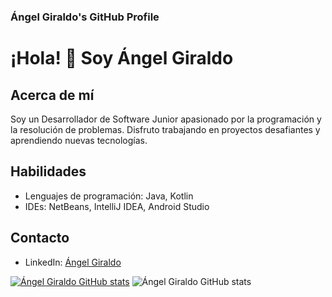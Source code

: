 ### Ángel Giraldo's GitHub Profile ###
# ¡Hola! 👋 Soy Ángel Giraldo

## Acerca de mí
Soy un Desarrollador de Software Junior apasionado por la programación y la resolución de problemas. Disfruto trabajando en proyectos desafiantes y aprendiendo nuevas tecnologías.

## Habilidades
- Lenguajes de programación: Java, Kotlin
- IDEs: NetBeans, IntelliJ IDEA, Android Studio

## Contacto
- LinkedIn: [Ángel Giraldo](https://www.linkedin.com/in/%C3%A1ngel-giraldo-programador/)

[![Ángel Giraldo GitHub stats](https://github-readme-stats.vercel.app/api?username=AngelDevSarrollo)](https://github.com/AngelDevSarrollo/github-readme-stats)
![Ángel Giraldo GitHub stats](https://github-readme-stats.vercel.app/api?username=AngelDevSarrollo&show_icons=true)
